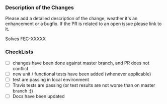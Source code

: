 ### Description of the Changes

Please add a detailed description of the change, weather it's an enhancement or a bugfix.
If the PR is related to an open issue please link to it.

Solves FEC-XXXXX

### CheckLists

- [ ] changes have been done against master branch, and PR does not conflict
- [ ] new unit / functional tests have been added (whenever applicable)
- [ ] test are passing in local environment
- [ ] Travis tests are passing (or test results are not worse than on master branch :))
- [ ] Docs have been updated
